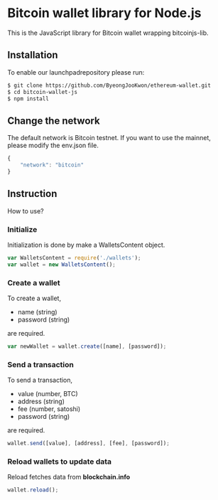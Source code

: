 # Bitcoin wallet library for Node.js

This is the JavaScript library for Bitcoin wallet wrapping bitcoinjs-lib.

## Installation
To enable our launchpadrepository please run:
```bash
$ git clone https://github.com/ByeongJooKwon/ethereum-wallet.git
$ cd bitcoin-wallet-js
$ npm install
```

## Change the network
The default network is Bitcoin testnet.
If you want to use the mainnet, please modify the env.json file.
```JavaScript
{
    "network": "bitcoin"
}
```

## Instruction
How to use?

### Initialize
Initialization is done by make a WalletsContent object.
```JavaScript
var WalletsContent = require('./wallets');
var wallet = new WalletsContent();
```

### Create a wallet
To create a wallet,
* name (string)
* password (string)

are required.
```JavaScript
var newWallet = wallet.create([name], [password]);
```

### Send a transaction
To send a transaction, 
* value (number, BTC)
* address (string)
* fee (number, satoshi)
* password (string)

are required.
```JavaScript
wallet.send([value], [address], [fee], [password]);
```

### Reload wallets to update data
Reload fetches data from **blockchain.info**
```JavaScript
wallet.reload();
```
